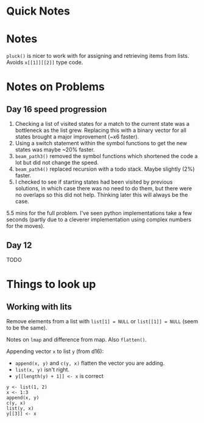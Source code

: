 # Quick Notes

# Notes

`pluck()` is nicer to work with for assigning and retrieving items from lists. Avoids `x[[1]][[2]]` type code.

# Notes on Problems

## Day 16 speed progression

1. Checking a list of visited states for a match to the current state was a bottleneck as the list grew. Replacing this with a binary vector for all states brought a major improvement (~x6 faster).
2. Using a switch statement within the symbol functions to get the new states was maybe ~20% faster.
3. `beam_path3()` removed the symbol functions which shortened the code a lot but did not change the speed. 
4. `beam_path4()` replaced recursion with a todo stack. Maybe slightly (2%) faster.
5. I checked to see if starting states had been visited by previous solutions, in which case there was no need to do them, but there were no overlaps so this did not help. Thinking later this will always be the case.

5.5 mins for the full problem. I've seen python implementations take a few seconds (partly due to a cleverer implementation using complex numbers for the moves).

## Day 12

TODO

# Things to look up

## Working with lits

Remove elements from a list with `list[1] = NULL` or `list[[1]] = NULL` (seem to be the same).

Notes on `lmap` and difference from map. Also `flatten()`.

Appending vector `x` to list `y` (from d16):

* `append(x, y)` and `c(y, x)` flatten the vector you are adding. 
* `list(x, y)` isn't right. 
* `y[[length(y) + 1]] <- x` is correct

```
y <- list(1, 2)
x <- 1:3
append(x, y)
c(y, x)
list(y, x)
y[[3]] <- x 
```






